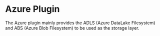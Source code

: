 # Azure Plugin

The Azure plugin mainly provides the ADLS (Azure DataLake Filesystem) and ABS (Azure Blob Filesystem) to be used 
as the storage layer.
